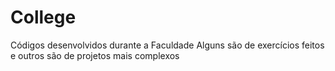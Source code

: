 # College
Códigos desenvolvidos durante a Faculdade
Alguns são de exercícios feitos e outros são de projetos mais complexos
